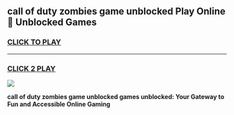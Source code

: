
## call of duty zombies game unblocked Play Online 👋 Unblocked Games
<h3>
<a href="https://premium.freeplayer.one?title=call_of_duty_zombies_game_unblocked&ref=19F">CLICK TO PLAY</a></h3>
<hr>

<h3>
<a href="https://premium.freeplayer.one?title=call_of_duty_zombies_game_unblocked&ref=19F">CLICK 2 PLAY</a>
  
</h3>

<a href="https://premium.freeplayer.one?title=call_of_duty_zombies_game_unblocked&ref=19F"><img src="https://clearcache.store/games.png"></a>


**call of duty zombies game unblocked games unblocked: Your Gateway to Fun and Accessible Online Gaming**
